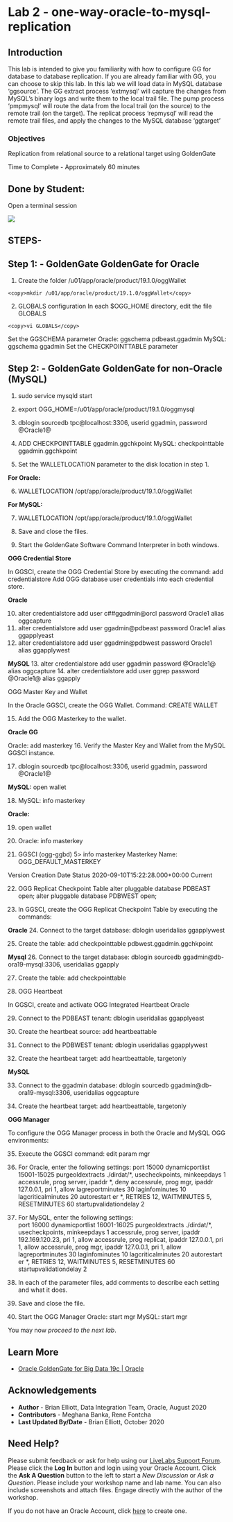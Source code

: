 #  Lab 2 -  one-way-oracle-to-mysql-replication

## Introduction

This lab is intended to give you familiarity with how to configure GG for database to database replication. If you are already familiar with GG, you can choose to skip this lab.
In this lab we will load data in MySQL database ‘ggsource’. The GG extract process ‘extmysql’ will
capture the changes from MySQL’s binary logs and write them to the local trail file. The pump process
‘pmpmysql’ will route the data from the local trail (on the source) to the remote trail (on the target). The replicat process ‘repmysql’ will read the remote trail files, and apply the changes to the MySQL database ‘ggtarget’

### Objectives
Replication from relational source to a relational target using GoldenGate


Time to Complete -
Approximately 60 minutes

## Done by Student:

Open a terminal session

![](./images/terminal2.png)

## STEPS-

## Step 1: - GoldenGate GoldenGate for Oracle

1. Create the folder /u01/app/oracle/product/19.1.0/oggWallet
````
<copy>mkdir /u01/app/oracle/product/19.1.0/oggWallet</copy>
````

2. GLOBALS configuration
In each $OGG_HOME directory, edit the file GLOBALS

````
<copy>vi GLOBALS</copy>
````
Set the GGSCHEMA parameter
Oracle: ggschema pdbeast.ggadmin
MySQL: ggschema ggadmin
Set the CHECKPOINTTABLE parameter

## Step 2: - GoldenGate GoldenGate for non-Oracle (MySQL)

1. sudo service mysqld start

2. export OGG_HOME=/u01/app/oracle/product/19.1.0/oggmysql

3. dblogin sourcedb tpc@localhost:3306, userid ggadmin, password @Oracle1@

4. ADD CHECKPOINTTABLE ggadmin.ggchkpoint
MySQL: checkpointtable ggadmin.ggchkpoint

5. Set the WALLETLOCATION parameter to the disk location in step 1.

**For Oracle:**

6.  WALLETLOCATION /opt/app/oracle/product/19.1.0/oggWallet

**For MySQL:**

7. WALLETLOCATION /opt/app/oracle/product/19.1.0/oggWallet

8. Save and close the files.

9. Start the GoldenGate Software Command Interpreter in both windows.

**OGG Credential Store**

In GGSCI, create the OGG Credential Store by executing the command: 
add credentialstore
Add OGG database user credentials into each credential store.

**Oracle**

10. alter credentialstore add user c##ggadmin@orcl password Oracle1 alias oggcapture
11. alter credentialstore add user ggadmin@pdbeast password Oracle1 alias ggapplyeast
12. alter credentialstore add user ggadmin@pdbwest password Oracle1 alias ggapplywest
       
**MySQL**
13. alter credentialstore add user ggadmin password @Oracle1@ alias oggcapture
14. alter credentialstore add user ggrep password @Oracle1@ alias ggapply

OGG Master Key and Wallet

In the Oracle GGSCI, create the OGG Wallet.
Command: CREATE WALLET 

15.  Add the OGG Masterkey to the wallet.

**Oracle GG**

Oracle: add masterkey
16. Verify the Master Key and Wallet from the MySQL GGSCI instance.

17. dblogin sourcedb tpc@localhost:3306, userid ggadmin, password @Oracle1@

**MySQL:** open wallet

18. MySQL: info masterkey

**Oracle:** 

19. open wallet
20. Oracle: info masterkey

21. GGSCI (ogg-ggbd) 5> info masterkey
Masterkey Name: OGG_DEFAULT_MASTERKEY

Version         Creation Date                            Status
2020-09-10T15:22:28.000+00:00   Current
   
22. OGG Replicat Checkpoint Table
alter pluggable database PDBEAST open;
alter pluggable database PDBWEST open;

23. In GGSCI, create the OGG Replicat Checkpoint Table by executing the commands:

**Oracle**
24. Connect to the target database: dblogin useridalias ggapplywest

25. Create the table: add checkpointtable pdbwest.ggadmin.ggchkpoint

**Mysql**
26. Connect to the target database: dblogin sourcedb ggadmin@db-ora19-mysql:3306, useridalias ggapply

27. Create the table: add checkpointtable	

28. OGG Heartbeat

In GGSCI, create and activate OGG Integrated Heartbeat
Oracle

29. Connect to the PDBEAST tenant: dblogin useridalias ggapplyeast

30. Create the heartbeat source: add heartbeattable		

31. Connect to the PDBWEST tenant: dblogin useridalias ggapplywest

32. Create the heartbeat target: add heartbeattable, targetonly

**MySQL**

33. Connect to the ggadmin database: dblogin sourcedb ggadmin@db-ora19-mysql:3306, useridalias oggcapture

34. Create the heartbeat target: add heartbeattable, targetonly
		  
**OGG Manager**

To configure the OGG Manager process in both the Oracle and MySQL OGG environments:

35. Execute the GGSCI command: edit param mgr

36. For Oracle, enter the following settings:
	      port 15000
          dynamicportlist 15001-15025
          purgeoldextracts ./dirdat/*, usecheckpoints, minkeepdays 1
          accessrule, prog server, ipaddr *, deny
          accessrule, prog mgr, ipaddr 127.0.0.1, pri 1, allow
          lagreportminutes 30
          laginfominutes 10
          lagcriticalminutes 20
          autorestart er *, RETRIES 12, WAITMINUTES 5, RESETMINUTES 60
          startupvalidationdelay 2

37. For MySQL, enter the following settings:	
	      port 16000
          dynamicportlist 16001-16025
          purgeoldextracts ./dirdat/*, usecheckpoints, minkeepdays 1
          accessrule, prog server, ipaddr 192.169.120.23, pri 1, allow
		  accessrule, prog replicat, ipaddr 127.0.0.1, pri 1, allow
          accessrule, prog mgr, ipaddr 127.0.0.1, pri 1, allow
          lagreportminutes 30
          laginfominutes 10
          lagcriticalminutes 20
          autorestart er *, RETRIES 12, WAITMINUTES 5, RESETMINUTES 60
          startupvalidationdelay 2
38. In each of the parameter files, add comments to describe each setting and what it does.

39. Save and close the file.

40. Start the OGG Manager
Oracle: start mgr
MySQL: start mgr

You may now *proceed to the next lab*.

## Learn More

* [Oracle GoldenGate for Big Data 19c | Oracle](https://www.oracle.com/middleware/data-integration/goldengate/big-data/)

## Acknowledgements
* **Author** - Brian Elliott, Data Integration Team, Oracle, August 2020
* **Contributors** - Meghana Banka, Rene Fontcha
* **Last Updated By/Date** - Brian Elliott, October 2020

## Need Help?
Please submit feedback or ask for help using our [LiveLabs Support Forum](https://community.oracle.com/tech/developers/categories/livelabsdiscussions). Please click the **Log In** button and login using your Oracle Account. Click the **Ask A Question** button to the left to start a *New Discussion* or *Ask a Question*.  Please include your workshop name and lab name.  You can also include screenshots and attach files.  Engage directly with the author of the workshop.

If you do not have an Oracle Account, click [here](https://profile.oracle.com/myprofile/account/create-account.jspx) to create one.


